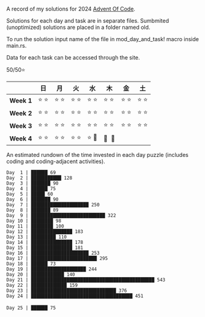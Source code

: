 A record of my solutions for 2024 [Advent Of Code](https://adventofcode.com/2024 "AoC").

Solutions for each day and task are in separate files. Sumbmited (unoptimized) solutions are placed in a folder named old.

To run the solution input name of the file in mod_day_and_task! macro inside main.rs.

Data for each task can be accessed through the site.

50/50⭐

|            | 日 | 月 | 火 | 水 | 木 | 金 | 土 |
|:-----------|-------|-------|-------|-------|-------|-------|-------|
| **Week 1** |⭐&nbsp;⭐|⭐&nbsp;⭐|⭐&nbsp;⭐|⭐&nbsp;⭐|⭐&nbsp;⭐|⭐&nbsp;⭐|⭐&nbsp;⭐|
| **Week 2** |⭐&nbsp;⭐|⭐&nbsp;⭐|⭐&nbsp;⭐|⭐&nbsp;⭐|⭐&nbsp;⭐|⭐&nbsp;⭐|⭐&nbsp;⭐|
| **Week 3** |⭐&nbsp;⭐|⭐&nbsp;⭐|⭐&nbsp;⭐|⭐&nbsp;⭐|⭐&nbsp;⭐|⭐&nbsp;⭐|⭐&nbsp;⭐|
| **Week 4** |⭐&nbsp;⭐|⭐&nbsp;⭐|⭐&nbsp;⭐|⭐&nbsp;🌟|🎄&nbsp;&nbsp;🎄|||

An estimated rundown of the time invested in each day puzzle (includes coding and coding-adjacent activities).

`Day  1 | ██████ 69`<br>
`Day  2 | ███████████ 128`<br>
`Day  3 | ███████ 90`<br>
`Day  4 | ██████ 75`<br>
`Day  5 | █████ 60`<br>
`Day  6 | ███████ 90`<br>
`Day  7 | █████████████████████ 250`<br>
`Day  8 | ███████ 89`<br>
`Day  9 | ███████████████████████████ 322`<br>
`Day 10 | ████████ 98`<br>
`Day 11 | ████████ 100`<br>
`Day 12 | ███████████████ 183`<br>
`Day 13 | █████████ 110`<br>
`Day 14 | ███████████████ 178`<br>
`Day 15 | ███████████████ 181`<br>
`Day 16 | █████████████████████ 253`<br>
`Day 17 | ████████████████████████ 295`<br>
`Day 18 | ██████ 73`<br>
`Day 19 | ████████████████████ 244`<br>
`Day 20 | ████████████ 140`<br>
`Day 21 | █████████████████████████████████████████████ 543`<br>
`Day 22 | █████████████ 159`<br>
`Day 23 | ███████████████████████████████ 376`<br>
`Day 24 | █████████████████████████████████████ 451`<br>        
`Day 25 | ██████ 75`<br>